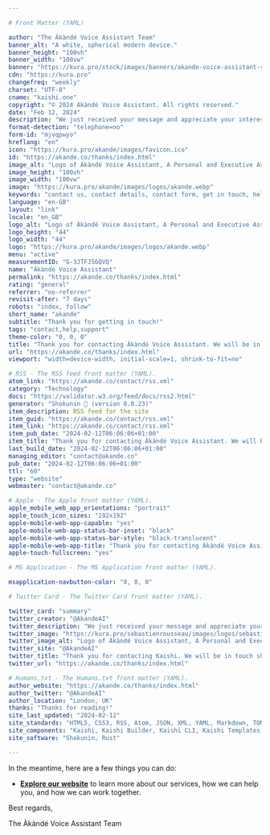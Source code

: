 ```yaml
---

# Front Matter (YAML)

author: "The Àkàndé Voice Assistant Team"
banner_alt: "A white, spherical modern device."
banner_height: "100vh"
banner_width: "100vw"
banner: "https://kura.pro/stock/images/banners/akande-voice-assistant-simple.webp"
cdn: "https://kura.pro"
changefreq: "weekly"
charset: "UTF-8"
cname: "kaishi.one"
copyright: "© 2024 Àkàndé Voice Assistant. All rights reserved."
date: "Feb 12, 2024"
description: "We just received your message and appreciate your interest and query. We are working on your request and will get in touch as soon as possible."
format-detection: "telephone=no"
form-id: "mjvqpwyo"
hreflang: "en"
icon: "https://kura.pro/akande/images/favicon.ico"
id: "https://akande.co/thanks/index.html"
image_alt: "Logo of Àkàndé Voice Assistant, A Personal and Executive Assistance"
image_height: "100vh"
image_width: "100vw"
image: "https://kura.pro/akande/images/logos/akande.webp"
keywords: "contact us, contact details, contact form, get in touch, help center, reach out, technical support"
language: "en-GB"
layout: "link"
locale: "en_GB"
logo_alt: "Logo of Àkàndé Voice Assistant, A Personal and Executive Assistance"
logo_height: "44"
logo_width: "44"
logo: "https://kura.pro/akande/images/logos/akande.webp"
menu: "active"
measurementID: "G-3JTFJ56QVQ"
name: "Àkàndé Voice Assistant"
permalink: "https://akande.co/thanks/index.html"
rating: "general"
referrer: "no-referrer"
revisit-after: "7 days"
robots: "index, follow"
short_name: "akande"
subtitle: "Thank you for getting in touch!"
tags: "contact,help,support"
theme-color: "0, 0, 0"
title: "Thank you for contacting Àkàndé Voice Assistant. We will be in touch shortly."
url: "https://akande.co/thanks/index.html"
viewport: "width=device-width, initial-scale=1, shrink-to-fit=no"

# RSS - The RSS feed front matter (YAML).
atom_link: "https://akande.co/contact/rss.xml"
category: "Technology"
docs: "https://validator.w3.org/feed/docs/rss2.html"
generator: "Shokunin 🦀 (version 0.0.23)"
item_description: RSS feed for the site
item_guid: "https://akande.co/contact/rss.xml"
item_link: "https://akande.co/contact/rss.xml"
item_pub_date: "2024-02-12T06:06:06+01:00"
item_title: "Thank you for contacting Àkàndé Voice Assistant. We will be in touch shortly."
last_build_date: "2024-02-12T06:06:06+01:00"
managing_editor: "contact@akande.co"
pub_date: "2024-02-12T06:06:06+01:00"
ttl: "60"
type: "website"
webmaster: "contact@akande.co"

# Apple - The Apple front matter (YAML).
apple_mobile_web_app_orientations: "portrait"
apple_touch_icon_sizes: "192x192"
apple-mobile-web-app-capable: "yes"
apple-mobile-web-app-status-bar-inset: "black"
apple-mobile-web-app-status-bar-style: "black-translucent"
apple-mobile-web-app-title: "Thank you for contacting Àkàndé Voice Assistant. We will be in touch shortly."
apple-touch-fullscreen: "yes"

# MS Application - The MS Application front matter (YAML).

msapplication-navbutton-color: "0, 0, 0"

# Twitter Card - The Twitter Card front matter (YAML).

twitter_card: "summary"
twitter_creator: "@AkandeAI"
twitter_description: "We just received your message and appreciate your interest and query. We are working on your request and will get in touch as soon as possible."
twitter_image: "https://kura.pro/sebastienrousseau/images/logos/sebastienrousseau.webp"
twitter_image_alt: "Logo of Àkàndé Voice Assistant, A Personal and Executive Assistance"
twitter_site: "@AkandeAI"
twitter_title: "Thank you for contacting Kaishi. We will be in touch shortly."
twitter_url: "https://akande.co/thanks/index.html"

# Humans.txt - The Humans.txt front matter (YAML).
author_website: "https://akande.co/thanks/index.html"
author_twitter: "@AkandeAI"
author_location: "London, UK"
thanks: "Thanks for reading!"
site_last_updated: "2024-02-12"
site_standards: "HTML5, CSS3, RSS, Atom, JSON, XML, YAML, Markdown, TOML"
site_components: "Kaishi, Kaishi Builder, Kaishi CLI, Kaishi Templates, Kaishi Themes"
site_software: "Shokunin, Rust"

---
```


In the meantime, here are a few things you can do:

- [**Explore our website**](/) to learn more about our services, how we can
  help you, and how we can work together.

Best regards,

The Àkàndé Voice Assistant Team
